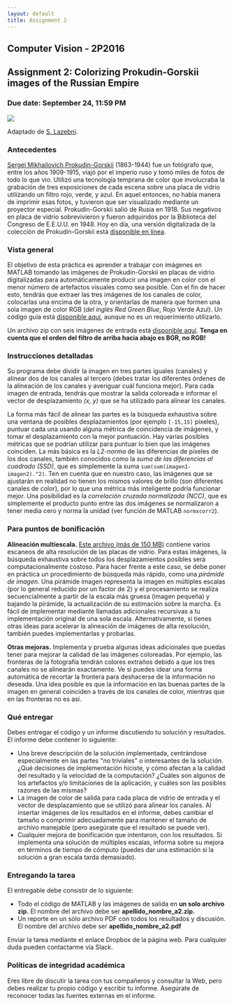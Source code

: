 ```yaml
---
layout: default
title: Assignment 2
---
```


## Computer Vision - 2P2016

## Assignment 2: Colorizing Prokudin-Gorskii images of the Russian Empire

### Due date: September 24, 11:59 PM

![](https://dl.dropboxusercontent.com/u/5279729/tutorial/prokudin_gorskii.jpg)

Adaptado de [S. Lazebni](http://web.engr.illinois.edu/~slazebni/spring11/assignment1.html).

### Antecedentes

[Sergei Mikhailovich Prokudin-Gorskii](http://en.wikipedia.org/wiki/Prokudin-Gorskii) (1863-1944) fue un fotógrafo que, entre los años 1909-1915, viajó por el imperio ruso y tomó miles de fotos de todo lo que vio. Utilizó una tecnología temprana de color que involucraba la grabación de tres exposiciones de cada escena sobre una placa de vidrio utilizando un filtro rojo, verde, y azul. En aquel entonces, no había manera de imprimir esas fotos, y tuvieron que ser visualizado mediante un proyector especial. Prokudin-Gorskii salió de Rusia en 1918. Sus negativos en placa de vidrio sobrevivieron y fueron adquiridos por la Biblioteca del Congreso de E.E.U.U. en 1948. Hoy en día, una versión digitalizada de la colección de Prokudin-Gorskii está [disponible en línea](http://www.loc.gov/exhibits/empire/gorskii.html).

### Vista general

El objetivo de esta práctica es aprender a trabajar con imágenes en MATLAB tomando las imágenes de Prokudin-Gorskii en placas de vidrio digitalizadas para automáticamente producir una imagen en color con el menor número de artefactos visuales como sea posible. Con el fin de hacer esto, tendrás que extraer las tres imágenes de los canales de color, colocarlas una encima de la otra, y orientarlas de manera que formen una sola imagen de color RGB (*del inglés Red Green Blue*, Rojo Verde Azul). Un código guía está [disponible aquí](https://www.dropbox.com/s/nm1e39cjyyfy1mb/codigo_ejemplo.m?dl=0), aunque no es un requerimiento utilizarlo.

Un archivo zip con seis imágenes de entrada está [disponible aquí](https://www.dropbox.com/s/z88jet24pnhlqpv/data.zip?dl=0). **Tenga en cuenta que el orden del filtro de arriba hacia abajo es BGR, no RGB!**

### Instrucciones detalladas

Su programa debe dividir la imagen en tres partes iguales (canales) y alinear dos de los canales al tercero (debes tratar los diferentes órdenes de la alineación de los canales y averiguar cuál funciona mejor). Para cada imagen de entrada, tendrás que mostrar la salida coloreada e informar el vector de desplazamiento *(x, y)* que se ha utilizado para alinear los canales. 

La forma más fácil de alinear las partes es la búsqueda exhaustiva sobre una ventana de posibles desplazamientos (por ejemplo `[-15,15]` píxeles), puntuar cada una usando alguna métrica de coincidencia de imágenes, y tomar el desplazamiento con la mejor puntuación. Hay varias posibles métricas que se podrían utilizar para puntuar lo bien que las imágenes coinciden. La más básica es la *L2-norma* de las diferencias de píxeles de los dos canales, también conocidos como la *suma de las diferencias al cuadrado (SSD)*, que es simplemente la suma `sum(sum(imagen1-imagen2).^2)`. Ten en cuenta que en nuestro caso, las imágenes que se ajustarán en realidad no tienen los mismos valores de brillo (son diferentes canales de color), por lo que una métrica más inteligente podría funcionar mejor. Una posibilidad es la *correlación cruzada normalizada (NCC)*, que es simplemente el producto punto entre las dos imágenes se normalizaron a tener media cero y norma la unidad (ver función de MATLAB ``normxcorr2``).

### Para puntos de bonificación 
**Alineación multiescala.** [Este archivo (más de 150 MB)](https://www.dropbox.com/s/avon25proh3shln/data_hires.zip?dl=0) contiene varios escaneos de alta resolución de las placas de vidrio. Para estas imágenes, la búsqueda exhaustiva sobre todos los desplazamientos posibles será computacionalmente  costoso. Para hacer frente a este caso, se debe poner en práctica un procedimiento de búsqueda más rápido, como una *pirámide de imagen*. Una pirámide imagen representa la imagen en múltiples escalas (por lo general reducido por un factor de 2) y el procesamiento se realiza secuencialmente a partir de la escala más gruesa (imagen pequeña) y bajando la pirámide, la actualización de su estimación sobre la marcha. Es fácil de implementar mediante llamadas adicionales recursivas a tu implementación original de una sola escala. Alternativamente, si tienes otras ideas para acelerar la alineación de imágenes de alta resolución, también puedes implementarlas y probarlas. 

**Otras mejoras.** Implementa y prueba algunas ideas adicionales que puedas tener para mejorar la calidad de las imágenes coloreadas. Por ejemplo, las fronteras de la fotografía tendrán colores extraños debido a que los tres canales no se alinearán exactamente. Ve si puedes idear una forma automática de recortar la frontera para deshacerse de la información no deseada. Una idea posible es que la información en las buenas partes de la imagen en general coinciden a través de los canales de color, mientras que en las fronteras no es así.

### Qué entregar

Debes entregar el código y un informe discutiendo tu solución y resultados. El informe debe contener lo siguiente: 

* Una breve descripción de la solución implementada, centrándose especialmente en las partes "no triviales" o interesantes de la solución. ¿Qué decisiones de implementación hiciste, y cómo afectan a la calidad del resultado y la velocidad de la computación? ¿Cuáles son algunos de los artefactos y/o limitaciones de la aplicación, y cuáles son las posibles razones de las mismas? 
* La imagen de color de salida para cada placa de vidrio de entrada y el vector de desplazamiento que se utilizó para alinear los canales. Al insertar imágenes de los resultados en el informe, debes cambiar el tamaño o comprimir adecuadamente para mantener el tamaño de archivo manejable (pero asegúrate que el resultado se puede ver). 
* Cualquier mejora de bonificación que intentaron, con los resultados. Si implementa una solución de múltiples escalas, informa sobre su mejora en términos de tiempo de cómputo (puedes dar una estimación si la solución a gran escala tarda demasiado).

### Entregando la tarea

El entregable debe consistir de lo siguiente:

* Todo el código de MATLAB y las imágenes de salida en **un solo archivo zip.** El nombre del archivo debe ser **apellido_nombre_a2.zip.**
* Un reporte en un sólo archivo PDF con todos los resultados y discusión. El nombre del archivo debe ser **apellido_nombre_a2.pdf**

Enviar la tarea mediante el enlace Dropbox de la página web. Para cualquier duda pueden contactarme vía Slack.

### Políticas de integridad académica

Eres libre de discutir la tarea con tus compañeros y consultar la Web, pero debes realizar tu propio código y escribir tu informe. Asegúrate de reconocer todas las fuentes externas en el informe.
